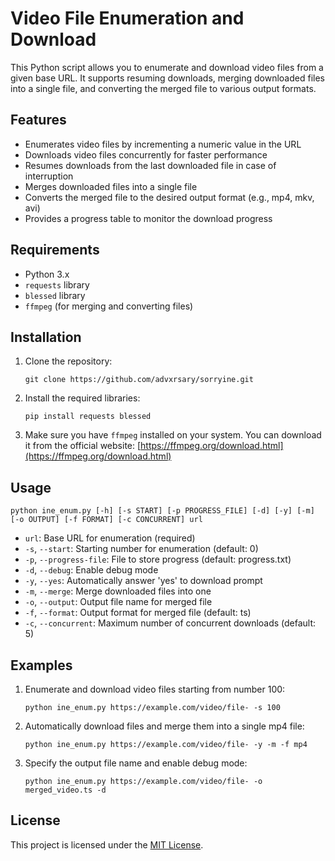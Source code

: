 
# Video File Enumeration and Download

This Python script allows you to enumerate and download video files from a given base URL. It supports resuming downloads, merging downloaded files into a single file, and converting the merged file to various output formats.

## Features

- Enumerates video files by incrementing a numeric value in the URL
- Downloads video files concurrently for faster performance
- Resumes downloads from the last downloaded file in case of interruption
- Merges downloaded files into a single file
- Converts the merged file to the desired output format (e.g., mp4, mkv, avi)
- Provides a progress table to monitor the download progress

## Requirements

- Python 3.x
- `requests` library
- `blessed` library
- `ffmpeg` (for merging and converting files)

## Installation

1. Clone the repository:
   ```
   git clone https://github.com/advxrsary/sorryine.git
   ```

2. Install the required libraries:
   ```
   pip install requests blessed
   ```

3. Make sure you have `ffmpeg` installed on your system. You can download it from the official website: [https://ffmpeg.org/download.html](https://ffmpeg.org/download.html)

## Usage

```
python ine_enum.py [-h] [-s START] [-p PROGRESS_FILE] [-d] [-y] [-m] [-o OUTPUT] [-f FORMAT] [-c CONCURRENT] url
```

- `url`: Base URL for enumeration (required)
- `-s`, `--start`: Starting number for enumeration (default: 0)
- `-p`, `--progress-file`: File to store progress (default: progress.txt)
- `-d`, `--debug`: Enable debug mode
- `-y`, `--yes`: Automatically answer 'yes' to download prompt
- `-m`, `--merge`: Merge downloaded files into one
- `-o`, `--output`: Output file name for merged file
- `-f`, `--format`: Output format for merged file (default: ts)
- `-c`, `--concurrent`: Maximum number of concurrent downloads (default: 5)

## Examples

1. Enumerate and download video files starting from number 100:
   ```
   python ine_enum.py https://example.com/video/file- -s 100
   ```

2. Automatically download files and merge them into a single mp4 file:
   ```
   python ine_enum.py https://example.com/video/file- -y -m -f mp4
   ```

3. Specify the output file name and enable debug mode:
   ```
   python ine_enum.py https://example.com/video/file- -o merged_video.ts -d
   ```

## License

This project is licensed under the [MIT License](LICENSE).
